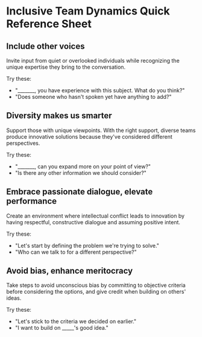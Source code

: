 # ﻿Inclusive Team Dynamics Quick Reference Sheet

## Include other voices

Invite input from quiet or overlooked individuals while recognizing the unique expertise they bring to the conversation.

Try these:

- "_______, you have experience with this subject. What do you think?"
- "Does someone who hasn't spoken yet have anything to add?"

## Diversity makes us smarter

Support those with unique viewpoints. With the right support, diverse teams produce innovative solutions because they've considered different perspectives.

Try these:

- "_______, can you expand more on your point of view?"
- "Is there any other information we should consider?"

## Embrace passionate dialogue, elevate performance

Create an environment where intellectual conflict leads to innovation by having respectful, constructive dialogue and assuming positive intent.

Try these:

- "Let's start by defining the problem we're trying to solve."
- "Who can we talk to for a different perspective?"

## Avoid bias, enhance meritocracy

Take steps to avoid unconscious bias by committing to objective criteria before considering the options, and give credit when building on others' ideas.

Try these:

- "Let's stick to the criteria we decided on earlier."
- "I want to build on _____'s good idea."
